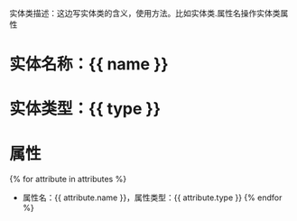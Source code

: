 实体类描述：这边写实体类的含义，使用方法。比如实体类.属性名操作实体类属性

# 实体名称：{{ name }}
# 实体类型：{{ type }}
# 属性
{% for attribute in attributes %}
- 属性名：{{ attribute.name }}，属性类型：{{ attribute.type }}
{% endfor %}





